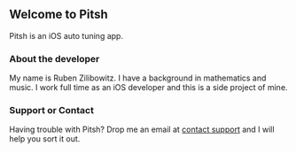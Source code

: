 ## Welcome to Pitsh

Pitsh is an iOS auto tuning app.

### About the developer

My name is Ruben Zilibowitz. I have a background in mathematics and music. I work full time as an iOS developer and this is a side project of mine.

### Support or Contact

Having trouble with Pitsh? Drop me an email at [contact support](mailto:pitsh_AT_rubenz.net) and I will help you sort it out.
